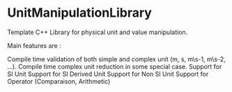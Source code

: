 UnitManipulationLibrary
=======================

Template C++ Library for physical unit and value manipulation. 

Main features are : 

Compile time validation of both simple and complex unit (m, s, m\s-1, m\s-2, ...). 
Compile time complex unit reduction in some special case. 
Support for SI Unit
Support for SI Derived Unit
Support for Non SI Unit
Support for Operator (Comparaison, Arithmetic)
